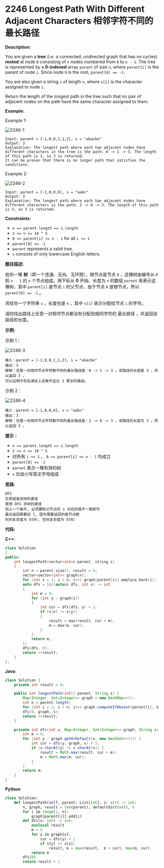 # 2246 Longest Path With Different Adjacent Characters 相邻字符不同的最长路径

__Description:__

You are given a __tree__ (i.e. a connected, undirected graph that has no cycles) __rooted__ at node `0` consisting of `n` nodes numbered from `0` to `n - 1`. The tree is represented by a __0-indexed__ array `parent` of size `n`, where `parent[i]` is the parent of node `i`. Since node `0` is the root, `parent[0] == -1`.

You are also given a string `s` of length `n`, where `s[i]` is the character assigned to node `i`.

Return the length of the longest path in the tree such that no pair of adjacent nodes on the path have the same character assigned to them.

__Example:__

Example 1:

![2246-1](https://assets.leetcode.com/uploads/2022/03/25/testingdrawio.png)

```text
Input: parent = [-1,0,0,1,1,2], s = "abacbe"
Output: 3
Explanation: The longest path where each two adjacent nodes have different characters in the tree is the path: 0 -> 1 -> 3. The length of this path is 3, so 3 is returned.
It can be proven that there is no longer path that satisfies the conditions.
```

Example 2:

![2246-2](https://assets.leetcode.com/uploads/2022/03/25/graph2drawio.png)

```text
Input: parent = [-1,0,0,0], s = "aabc"
Output: 3
Explanation: The longest path where each two adjacent nodes have different characters is the path: 2 -> 0 -> 3. The length of this path is 3, so 3 is returned.
```

__Constraints:__

- `n == parent.length == s.length`
- `1 <= n <= 10 ^ 5`
- `0 <= parent[i] <= n - 1` for all `i >= 1`
- `parent[0] == -1`
- `parent` represents a valid tree.
- `s` consists of only lowercase English letters.

__题目描述:__

给你一棵 __树__（即一个连通、无向、无环图），根节点是节点 `0` ，这棵树由编号从 `0` 到 `n - 1` 的 `n` 个节点组成。用下标从 __0__ 开始、长度为 `n` 的数组 `parent` 来表示这棵树，其中 `parent[i]` 是节点 `i` 的父节点，由于节点 `0` 是根节点，所以 `parent[0] == -1` 。

另给你一个字符串 `s` ，长度也是 `n` ，其中 `s[i]` 表示分配给节点 `i` 的字符。

请你找出路径上任意一对相邻节点都没有分配到相同字符的 最长路径 ，并返回该路径的长度。

__示例:__

示例 1：

![2246-3](https://assets.leetcode.com/uploads/2022/03/25/testingdrawio.png)

```text
输入：parent = [-1,0,0,1,1,2], s = "abacbe"
输出：3
解释：任意一对相邻节点字符都不同的最长路径是：0 -> 1 -> 3 。该路径的长度是 3 ，所以返回 3 。
可以证明不存在满足上述条件且比 3 更长的路径。
```

示例 2：

![2246-4](https://assets.leetcode.com/uploads/2022/03/25/graph2drawio.png)

```text
输入：parent = [-1,0,0,0], s = "aabc"
输出：3
解释：任意一对相邻节点字符都不同的最长路径是：2 -> 0 -> 3 。该路径的长度为 3 ，所以返回 3 。
```

__提示：__

- `n == parent.length == s.length`
- `1 <= n <= 10 ^ 5`
- 对所有 `i >= 1` ， `0 <= parent[i] <= n - 1` 均成立
- `parent[0] == -1`
- `parent` 表示一棵有效的树
- `s` 仅由小写英文字母组成

__思路:__

```text
DFS
实质就是求树的直径
使用 DFS 求树的直径
加上一个条件, 必须要和父节点的 s 对应的值不一致即可
最后返回需要加 1, 因为需要返回的是节点数
时间复杂度为 O(N), 空间复杂度为 O(N)
```

__代码:__

__C++__:

```C++
class Solution 
{
public:
    int longestPath(vector<int>& parent, string s) 
    {
        int n = parent.size(), result = 0;
        vector<vector<int>> graph(n);
        for (int i = 1; i < n; i++) graph[parent[i]].emplace_back(i);
        auto dfs = [&](auto&& dfs, int x) -> int
        {
            int m = 0;
            for (int y : graph[x])
            {
                int cur = dfs(dfs, y) + 1;
                if (s[x] != s[y])
                {
                    result = max(result, cur + m);
                    m = max(m, cur);
                }
            }
            return m;
        };
        dfs(dfs, 0);
        return ++result;
    }
};
```

__Java__:

```Java
class Solution {
    private int result = 0;

    public int longestPath(int[] parent, String s) {
        Map<Integer, Set<Integer>> graph = new HashMap<>();
        int n = parent.length;
        for (int i = 1; i < n; i++) graph.computeIfAbsent(parent[i], k -> new HashSet<Integer>()).add(i);
        dfs(0, graph, s);
        return ++result;
    }

    private int dfs(int x, Map<Integer, Set<Integer>> graph, String s) {
        int m = 0;
        for (int y : graph.getOrDefault(x, new HashSet<>())) {
            int cur = dfs(y, graph, s) + 1;
            if (s.charAt(y) != s.charAt(x)) {
                result = Math.max(result, cur + m);
                m = Math.max(m, cur);
            }
        }
        return m;
    }
}
```

__Python__:

```Python
class Solution:
    def longestPath(self, parent: List[int], s: str) -> int:
        n, graph, result = len(parent), defaultdict(set), 0
        for i in range(1, n):
            graph[parent[i]].add(i)
        def dfs(x: int) -> int:
            nonlocal result
            m = 0
            for y in graph[x]:
                cur = dfs(y) + 1
                if s[y] != s[x]:
                    result, m = max(result,  m + cur), max(m, cur)
            return m
        dfs(0)
        return result + 1
```
